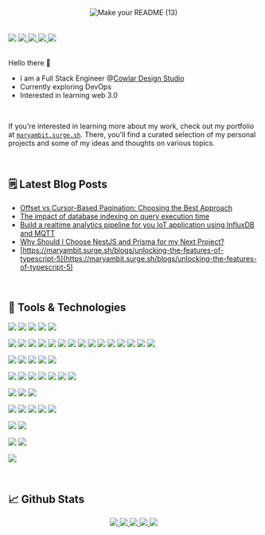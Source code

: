 <!-------------------- Banner ----------------------->
<div align="center">
  <img align="center" alt="Make your README (13)" src="https://github.com/Maryam-bit/Maryam-bit/assets/56764144/001b4f3a-9833-4946-82aa-4915b4322664">
</div>
 <br/><br/>

<!-------------------- Contact Badges ----------------------->
<div>
 <img src="https://komarev.com/ghpvc/?username=your-github-maryam-bit&color=blue" />
 <a href="https://www.linkedin.com/in/maryam-noor-/" target="_blank" rel="noopener noreferrer">
   <img src="https://img.shields.io/badge/LinkedIn-Profile-blue?logo=linkedin&logoColor=white&color=blue" />
 </a>
 <a href="mailto:noormaryam530@gmail.com" target="_blank" rel="noopener noreferrer">
   <img src="https://img.shields.io/badge/Gmail-Address-red?logo=gmail&logoColor=white&color=blue" />
 </a>
 <a href="https://medium.com/@maryam-bit" target="_blank" rel="noopener noreferrer">
   <img src="https://img.shields.io/badge/Medium-Writing-blue?logo=medium&logoColor=white&color=blue" />
 </a>
 <a href="https://www.youtube.com/@maryam-bit" target="_blank" rel="noopener noreferrer">
   <img src="https://img.shields.io/badge/Youtube-Channel-blue?logo=youtube&logoColor=white&color=blue" />
 </a>
 
</div>

<br/>

<!-------------------- introduction ----------------------->
 Hello there 👋
-  I am a Full Stack Engineer @[Cowlar Design Studio](https://cowlardesignstudio.com/)
-  Currently exploring DevOps
-  Interested in learning web 3.0
<br/>

If you're interested in learning more about my work, check out my portfolio at [`maryambit.surge.sh`](https://maryambit.surge.sh). There, you'll find a curated selection of my personal projects and some of my ideas and thoughts on various topics.

<br/>

<!-------------------- Blog Post ----------------------->
 ## 🗒️ Latest Blog Posts
 - [Offset vs Cursor-Based Pagination: Choosing the Best Approach](https://medium.com/@maryam-bit/offset-vs-cursor-based-pagination-choosing-the-best-approach-2e93702a118b)
 - [The impact of database indexing on query execution time](https://maryambit.surge.sh/blogs/the-impact-of-database-indexing-on-query-execution-time)
 - [Build a realtime analytics pipeline for you IoT application using InfluxDB and MQTT](https://maryambit.surge.sh/blogs/build-a-realtime-analytics-pipeline-for-your-iot-application-using-influx-and-mqtt)
 - [Why Should I Choose NestJS and Prisma for my Next Project?](https://maryambit.surge.sh/blogs/why-should-i-choose-nestjs-and-prisma-for-my-next-project)
 - [https://maryambit.surge.sh/blogs/unlocking-the-features-of-typescript-5](https://maryambit.surge.sh/blogs/unlocking-the-features-of-typescript-5)


<br/>

<!-------------------- Tools and tech ----------------------->
## 💼 Tools & Technologies
![](https://img.shields.io/badge/Language-HTML5-informational?style=flat&logo=html5&logoColor=white&color=blue)
![](https://img.shields.io/badge/Language-Typescript-informational?style=flat&logo=typescript&logoColor=white&color=blue)
![](https://img.shields.io/badge/Language-Javascript-informational?style=flat&logo=javascript&logoColor=white&color=blue)
![](https://img.shields.io/badge/Language-C++-informational?style=flat&logo=c%2B%2B&logoColor=white&color=blue)
![](https://img.shields.io/badge/Language-Rust-informational?style=flat&logo=rust&logoColor=white&color=blue)

![](https://img.shields.io/badge/Frontend-Vue_JS-informational?style=flat&logo=vuedotjs&logoColor=white&color=blue)
![](https://img.shields.io/badge/Frontend-Vite-informational?style=flat&logo=vite&logoColor=white&color=blue)
![](https://img.shields.io/badge/Frontend-Nuxt_JS-informational?style=flat&logo=nuxtdotjs&logoColor=white&color=blue)
![](https://img.shields.io/badge/Frontend-React_JS-informational?style=flat&logo=react&logoColor=white&color=blue)
![](https://img.shields.io/badge/Frontend-Bootstrap-informational?style=flat&logo=bootstrap&logoColor=white&color=blue)
![](https://img.shields.io/badge/Frontend-Bulma-informational?style=flat&logo=bulma&logoColor=white&color=blue)
![](https://img.shields.io/badge/Frontend-Chakra_UI-informational?style=flat&logo=chakraui&logoColor=white&color=blue)
![](https://img.shields.io/badge/Frontend-Daisy_UI-informational?style=flat&logo=daisyui&logoColor=white&color=blue)
![](https://img.shields.io/badge/Frontend-MUI-informational?style=flat&logo=mui&logoColor=white&color=blue)
![](https://img.shields.io/badge/Frontend-Quasar-informational?style=flat&logo=quasar&logoColor=white&color=blue)
![](https://img.shields.io/badge/Frontend-SASS-informational?style=flat&logo=SASS&logoColor=white&color=blue)
![](https://img.shields.io/badge/Frontend-Tailwind_CSS-informational?style=flat&logo=tailwind-css&logoColor=white&color=blue)
![](https://img.shields.io/badge/Frontend-Rollup_JS-informational?style=flat&logo=rollup.js&logoColor=white&color=blue)
![](https://img.shields.io/badge/Frontend-Webpack-informational?style=flat&logo=webpack&logoColor=white&color=blue)
![](https://img.shields.io/badge/Frontend-Storybook-informational?style=flat&logo=storybook&logoColor=white&color=blue)

![](https://img.shields.io/badge/Backend-Express_JS-informational?style=flat&logo=express&logoColor=white&color=blue)
![](https://img.shields.io/badge/Backend-NesT_JS-informational?style=flat&logo=nestjs&logoColor=white&color=blue)
![](https://img.shields.io/badge/Backend-Node_JS-informational?style=flat&logo=node.js&logoColor=white&color=blue)
![](https://img.shields.io/badge/Backend-Swagger-informational?style=flat&logo=swagger&logoColor=white&color=blue)
![](https://img.shields.io/badge/Backend-Postman-informational?style=flat&logo=postman&logoColor=white&color=blue)

![](https://img.shields.io/badge/Database-Firebase-informational?style=flat&logo=Firebase&logoColor=white&color=blue)
![](https://img.shields.io/badge/Database-MongoDB-informational?style=flat&logo=mongodb&logoColor=white&color=blue)
![](https://img.shields.io/badge/Database-InfluxDB-informational?style=flat&logo=InfluxDB&logoColor=white&color=blue)
![](https://img.shields.io/badge/Database-MySQL-informational?style=flat&logo=mysql&logoColor=white&color=blue)
![](https://img.shields.io/badge/Database-Postgresql-informational?style=flat&logo=postgresql&logoColor=white&color=blue)
![](https://img.shields.io/badge/Database-Prisma-informational?style=flat&logo=Prisma&logoColor=white&color=blue)
![](https://img.shields.io/badge/Database-Sequelize-informational?style=flat&logo=Sequelize&logoColor=white&color=blue)

![](https://img.shields.io/badge/DevOps-Gitlab-informational?style=flat&logo=gitlab&logoColor=white&color=blue)
![](https://img.shields.io/badge/DevOps-Github-informational?style=flat&logo=githubactions&logoColor=white&color=blue)
![](https://img.shields.io/badge/DevOps-Docker-informational?style=flat&logo=docker&logoColor=white&color=blue)

![](https://img.shields.io/badge/Deployment-Azure-informational?style=flat&logo=microsoftazure&logoColor=white&color=blue)
![](https://img.shields.io/badge/Deployment-Firebase-informational?style=flat&logo=firebase&logoColor=white&color=blue)
![](https://img.shields.io/badge/Deployment-Github-informational?style=flat&logo=github&logoColor=white&color=blue)
![](https://img.shields.io/badge/Deployment-Herouku-informational?style=flat&logo=heroku&logoColor=white&color=blue)
![](https://img.shields.io/badge/Deployment-Vercel-informational?style=flat&logo=vercel&logoColor=white&color=blue)

![](https://img.shields.io/badge/Testing-Cypress-informational?style=flat&logo=cypress&logoColor=white&color=blue)
![](https://img.shields.io/badge/Testing-Jest-informational?style=flat&logo=jest&logoColor=white&color=blue)

![](https://img.shields.io/badge/Mobile-React_Native-informational?style=flat&logo=react&logoColor=white&color=blue)
![](https://img.shields.io/badge/Mobile-Expo-informational?style=flat&logo=expo&logoColor=white&color=blue)

![](https://img.shields.io/badge/Design-Figma-informational?style=flat&logo=figma&logoColor=white&color=blue)


<br/>

<!-------------------- Github stats ----------------------->
## &#x1f4c8; Github Stats
<div align="center">
  <a href="http://github-profile-summary-cards.vercel.app/api/cards/profile-details?username=maryam-bit&theme=github_dark">
    <img src="http://github-profile-summary-cards.vercel.app/api/cards/profile-details?username=maryam-bit&theme=github_dark">
  </a>
  <a href="http://github-profile-summary-cards.vercel.app/api/cards/repos-per-language?username=maryam-bit&theme=github_dark">
    <img src="http://github-profile-summary-cards.vercel.app/api/cards/repos-per-language?username=maryam-bit&theme=github_dark">
  </a>
  <a href="http://github-profile-summary-cards.vercel.app/api/cards/most-commit-language?username=maryam-bit&theme=github_dark">
    <img src="http://github-profile-summary-cards.vercel.app/api/cards/most-commit-language?username=maryam-bit&theme=github_dark">
  </a>
  <a href="http://github-profile-summary-cards.vercel.app/api/cards/stats?username=maryam-bit&theme=github_dark">
    <img src="http://github-profile-summary-cards.vercel.app/api/cards/stats?username=maryam-bit&theme=github_dark">
  </a>
  <a href="http://github-profile-summary-cards.vercel.app/api/cards/productive-time?username=maryam-bit&theme=github_dark&utcOffset=8">
    <img src="http://github-profile-summary-cards.vercel.app/api/cards/productive-time?username=maryam-bit&theme=github_dark&utcOffset=8">
  </a>
</div>  

